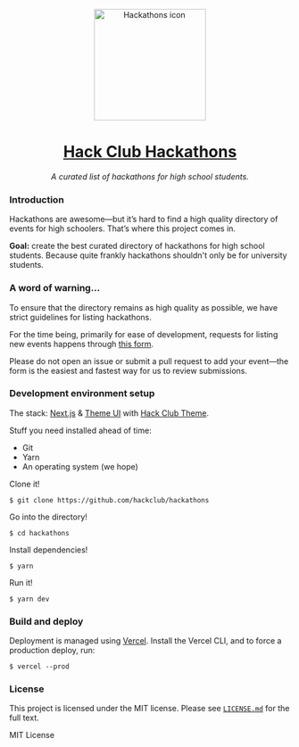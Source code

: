<p align="center"><img width="200px" height="200px" alt="Hackathons icon" src="https://hackclub.com/icon/icon-masked.png"></a>
<h1 align="center"><a href="https://hackathons.hackclub.com">Hack Club Hackathons</a></h1>
<p align="center"><i>A curated list of hackathons for high school students.</i></p>

### Introduction

Hackathons are awesome—but it’s hard to find a high quality directory of events for high schoolers. That’s where this project comes in.

**Goal:** create the best curated directory of hackathons for high school students. Because quite frankly hackathons shouldn't only be for university students.

### A word of warning…

To ensure that the directory remains as high quality as possible, we have strict guidelines for listing hackathons.

For the time being, primarily for ease of development, requests for listing new events happens through [this form](https://hack.af/submit-hackathon).

Please do not open an issue or submit a pull request to add your event—the form is the easiest and fastest way for us to review submissions.

### Development environment setup

The stack: [Next.js](https://nextjs.org) & [Theme UI](https://theme-ui.com) with [Hack Club Theme](https://theme.hackclub.com).

Stuff you need installed ahead of time:

- Git
- Yarn
- An operating system (we hope)

Clone it!

    $ git clone https://github.com/hackclub/hackathons

Go into the directory!

    $ cd hackathons

Install dependencies!

    $ yarn

Run it!

    $ yarn dev

### Build and deploy

Deployment is managed using [Vercel](https://zeit.co). Install the Vercel CLI, and to force a production deploy, run:

    $ vercel --prod

### License

This project is licensed under the MIT license. Please see [`LICENSE.md`](LICENSE.md) for the full text.

MIT License
